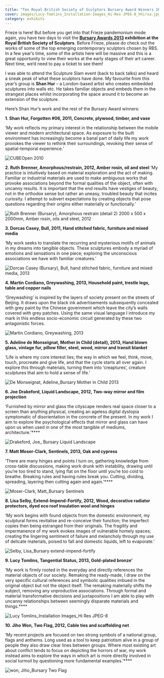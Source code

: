 ```yaml
---
title: "Ten Royal British Society of Sculptors Bursary Award Winners 2013"
cover: images/Lucy-Tomlins_Installation-Images_Hi-Res-JPEG-8_hhirxa.jpg
category: exhibits
---
```


Frieze is here! But before you get into that Frieze pandemonium mode again, you have two days to visit the **[Bursary Awards 2013](http://rbs.org.uk/exhibitions/bursary-awards-2013) exhibition at the Royal British Society of Sculptors**. Before Frieze, please do check out the works of some of the top emerging contemporary sculptors chosen by RBS. In a few year’s time, some of the artists here will be massive and this is a great opportunity to view their works at the early stages of their art career. Next time, we’d need to pay a ticket to see them!

I was able to attend the Sculpture Slam event (back to back talks) and heard a sneak peak of what these sculptors have done. My favourite from this year’s group is **Shan Hur** – a London-based artist who creates embedded sculptures into walls etc. He takes familiar objects and embeds them in the strangest places whilst incorporating the space around it to become an extension of the sculpture.

Here’s Shan Hur’s work and the rest of the Bursary Award winners:

**1. Shan Hur, Forgotten #06, 2011, Concrete, plywood, timber, and vase**

‘My work reflects my primary interest in the relationship between the mobile viewer and modern architectural space. As exposure to the built environment has increasingly become a banal part of daily life my work provokes the viewer to rethink their surroundings, revoking their sense of spatial-temporal experience.’

![CUBEOpen 2010](./images/Hur-Shan_Bursary-Forgotten-06_ly5c8o.jpg)

**2. Ruth Brenner, Amorphous/restrain, 2012, Amber rosin, oil and steel**
‘My practice is intuitively based on material exploration and the act of making. Familiar or industrial materials are used to make ambiguous works that provoke associations beyond the formal qualities of the object, often with uncanny results. It is important that the end results have vestiges of beauty, not in the orthodox sense but rather an uneasy, troubled beauty that incites curiosity. I attempt to subvert expectations by creating objects that pose questions regarding their origins either materially or functionally.’

![Ruth Brenner (Bursary), Amorphous restrain (detail 2) 2000 x 500 x 2000mm, Amber rosin, oils and steel, 2012](./images/Ruth-Brenner-Bursary-Amorphous-restrain-detail-2-2000-x-500-x-2000mm-Amber-rosin-oils-and-steel-20121_swjjal.jpg)

**3. Dorcas Casey, Bull, 2011, Hand stitched fabric, furniture and mixed media**

‘My work seeks to translate the recurring and mysterious motifs of animals in my dreams into tangible objects. These sculptures embody a myriad of emotions and sensations in one piece; exploring the unconscious associations we have with familiar creatures.’

![Dorcas Casey (Bursary), Bull, hand stitched fabric, furniture and mixed media, 2013](./images/Dorcas-Casey-Bursary-Bull-hand-stitched-fabric-furniture-and-mixed-media-2013_ltkdiz.jpg)

**4. Martin Cordiano, Greywashing, 2013, Household paint, trestle legs, table and copper nails**

‘Greywashing’ is inspired by the layers of society present on the streets of Beijing. It draws upon the black ink advertisements subsequently concealed with grey paint by the Chinese government which leave the city’s walls covered with grey patches. Using the same visual language I introduce my mark in this endless socio-economic circuit generated by these two antagonistic forces.

![Martin Cordiano, Greywashing, 2013](./images/Martin-Cordiano-Greywashing-2013_uxaqpb.jpg)

**5. Adeline de Monseignat, Mother in Child (detail), 2013, Hand blown glass, vintage fur, pillow filler, steel, wood, mirror and transit blanket**

‘Life is where my core interest lies; the way in which we feel, think, move, touch, procreate and give life, and that the cycle starts all over again. I explore this through materials, turning them into ‘creaptures’, creature sculptures that aim to hold a sense of life.’

![De Monseignat, Adeline_Bursary Mother in Child 2013](./images/De-Monseignat-Adeline_Bursary-Mother-in-Child-2013_ijxz4q.jpg)

**6. Joe Drakeford, Liquid Landscape, 2012, Two-way mirror and film projection**

‘Furnished by mirror and glass the cityscape renders real space closer to a screen than anything physical, creating an ageless digital dystopia symptomatic of disorientation in the concrete of the present. In my work I aim to explore the psychological effects that mirror and glass can have upon us when used in one of the most tangible of mediums, architecture.’****

![Drakeford, Joe_ Bursary Liquid Landscape](./images/Drakeford-Joe_-Bursary-Liquid-Landscape_o648bf.jpg)

**7. Matt Moser-Clark, Sentinels, 2013, Oak and cypress**

‘There are many hinges and points I turn on, gathering knowledge from cross-table discussions, making work drunk with instability, drawing until you’re too tired to stand, lying flat on the floor until you’re too cold to breathe. Breaking rules and having rules break you. Cutting, dividing, spreading, layering then cutting again and again.’****

![Moser-Clark, Matt_Bursary Sentinels](./images/Moser-Clark-Matt_Bursary-Sentinels_rkvqlj.jpg)

**8. Lisa Selby, Extend-Impend-Fortify, 2012, Wood, decorative radiator protectors, dyed eco roof insulation wool and hinges**

‘My work begins with found objects from the domestic environment, my sculptural forms revitalise and re-conceive their function; the imperfect copies then being estranged from their originals. The fragility and impermanence of my work evokes images of vulnerable homely spaces; creating the lingering sentiment of failure and melancholy through my use of delicate materials, poised to fall and domestic liquids, left to evaporate.’

![Selby, Lisa_Bursary extend-impend-fortify](./images/Selby-Lisa_Bursary-extend-impend-fortify_vymadb.jpg)

**9. Lucy Tomlins, Tangential Status, 2013, Gold-plated bronze’**

‘My work is firmly rooted in the everyday and directly references the material objects of our society. Remaking the ready-made, I draw on the very specific cultural references and symbolic qualities imbued in the original object but not the object itself. The remaking materially shifts the subject, removing any unproductive associations. Through formal and material transformative decisions and juxtapositions I am able to play with uncanny relationships between seemingly disparate materials and things.****

![Lucy Tomlins_Installation Images_Hi Res JPEG-8](./images/Lucy-Tomlins_Installation-Images_Hi-Res-JPEG-8_hhirxa.jpg)

**10. Jiho Won, Two Flag, 2012, Cable ties and scaffolding net**

‘My recent projects are focused on two strong symbols of a national group, flags and anthems. Long used as a tool to keep patriotism alive in a group of people they also draw clear lines between groups. Where most existing art about conflict tends to focus on depicting the horrors of war, my work instead aims to explore the ways in which art is more directly involved in social turmoil by questioning more fundamental examples.’****

![won, Jiho_Bursary Two Flag](./images/won-Jiho_Bursary-Two-Flag_wuwtmc.jpg)
